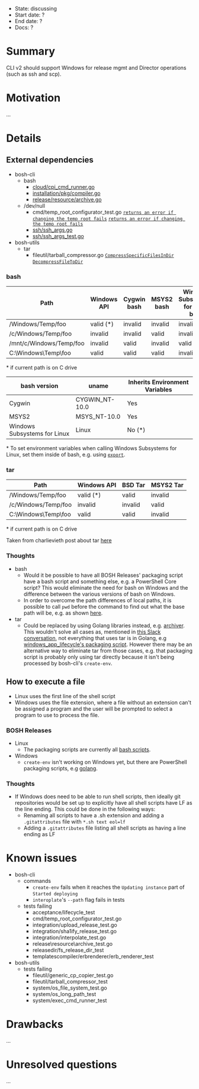 - State: discussing
- Start date: ?
- End date: ?
- Docs: ?

# Summary

CLI v2 should support Windows for release mgmt and Director operations (such as ssh and scp).

# Motivation

...

# Details

## External dependencies
- bosh-cli
  - bash
    - [cloud/cpi_cmd_runner.go](https://github.com/cloudfoundry/bosh-cli/blob/master/cloud/cpi_cmd_runner.go#L87)
    - [installation/pkg/compiler.go](https://github.com/cloudfoundry/bosh-cli/blob/master/installation/pkg/compiler.go#L95)
    - [release/resource/archive.go](https://github.com/cloudfoundry/bosh-cli/blob/master/release/resource/archive.go#L112)
  - /dev/null
    - cmd/temp_root_configurator_test.go [`returns an error if changing the temp root fails`](https://github.com/cloudfoundry/bosh-cli/blob/master/cmd/temp_root_configurator_test.go#L75) [`returns an error if changing the temp root fails`](https://github.com/cloudfoundry/bosh-cli/blob/master/cmd/temp_root_configurator_test.go#L94)
    - [ssh/ssh_args.go](https://github.com/cloudfoundry/bosh-cli/blob/master/ssh/ssh_args.go#L63)
    - [ssh/ssh_args_test.go](https://github.com/cloudfoundry/bosh-cli/blob/master/ssh/ssh_args_test.go)
- bosh-utils
  - tar
    - fileutil/tarball_compressor.go [`CompressSpecificFilesInDir`](https://github.com/cloudfoundry/bosh-utils/blob/master/fileutil/tarball_compressor.go#L40) [`DecompressFileToDir`](https://github.com/cloudfoundry/bosh-utils/blob/master/fileutil/tarball_compressor.go#L54)

### bash
Path | Windows API | Cygwin bash | MSYS2 bash | Windows Subsystems for Linux bash
-----|--------------|---------|--------|---------
/Windows/Temp/foo | valid (&ast;) | invalid | invalid | invalid
/c/Windows/Temp/foo | invalid | invalid | valid | invalid
/mnt/c/Windows/Temp/foo | invalid | valid | invalid | valid
C:\Windows\Temp\foo | valid | valid | valid | invalid

&ast; if current path is on C drive

bash version | uname | Inherits Environment Variables
-------------|-------|------------------------------
Cygwin | CYGWIN_NT-10.0 | Yes
MSYS2 | MSYS_NT-10.0 | Yes
Windows Subsystems for Linux | Linux | No (&ast;)

&ast; To set environment variables when calling Windows Subsystems for Linux, set them inside of bash, e.g. using [`export`](https://github.com/Fydon/bosh-cli/blob/feature/CompileOnWindows/installation/pkg/compiler.go#L106-L117).

### tar
Path | Windows API | BSD Tar | MSYS2 Tar
-----|--------------|---------|--------
/Windows/Temp/foo | valid (&ast;) | valid | invalid
/c/Windows/Temp/foo | invalid | invalid | valid
C:\Windows\Temp\foo | valid | valid | invalid

&ast; if current path is on C drive

Taken from charlievieth post about tar [here](https://github.com/cloudfoundry/bosh-utils/pull/11#issuecomment-280207185)

### Thoughts
- bash
  - Would it be possible to have all BOSH Releases' packaging script have a bash script and something else, e.g. a PowerShell Core script? This would eliminate the need for bash on Windows and the difference between the various versions of bash on Windows.
  - In order to overcome the path differences of local paths, it is possible to call `pwd` before the command to find out what the base path will be, e.g. as shown [here](https://github.com/cloudfoundry/bosh-cli/pull/322/files#diff-1dc86b4d50c5fba5d1433234d1a73c56R93).
- tar
  - Could be replaced by using Golang libraries instead, e.g. [archiver](https://github.com/cloudfoundry/archiver). This wouldn't solve all cases as, mentioned in [this Slack conversation](https://cloudfoundry.slack.com/archives/C02PW344Y/p1496928072290172), not everything that uses tar is in Golang, e.g [windows_app_lifecycle's packaging script](https://github.com/cloudfoundry/diego-release/blob/develop/packages/windows_app_lifecycle/packaging). However there may be an alternative way to eliminate tar from those cases, e.g. that packaging script is probably only using tar directly because it isn't being processed by bosh-cli's `create-env`.

## How to execute a file
- Linux uses the first line of the shell script
- Windows uses the file extension, where a file without an extension can't be assigned a program and the user will be prompted to select a program to use to process the file.
### BOSH Releases
- Linux
  - The packaging scripts are currently all [bash scripts](https://github.com/cloudfoundry/bosh-cli/blob/master/installation/pkg/compiler.go#L95).
- Windows
  - `create-env` isn't working on Windows yet, but there are PowerShell packaging scripts, e.g [golang](https://github.com/bosh-packages/golang-release/blob/master/packages/golang-1.8-windows/packaging).
### Thoughts
- If Windows does need to be able to run shell scripts, then ideally git repositories would be set up to explicitly have all shell scripts have LF as the line ending. This could be done in the following ways:
  - Renaming all scripts to have a .sh extension and adding a `.gitattributes` file with `*.sh text eol=lf`
  - Adding a `.gitattributes` file listing all shell scripts as having a line ending as LF

# Known issues
- bosh-cli
  - commands
    - `create-env` fails when it reaches the `Updating instance` part of `Started deploying`
    - `interoplate`'s `--path` flag fails in tests
  - tests failing
    - acceptance/lifecycle_test
    - cmd/temp_root_configurator_test.go
    - integration/upload_release_test.go
    - integration/sha1ify_release_test.go
    - integration/interpolate_test.go
    - release\resource\archive_test.go
    - releasedir/fs_release_dir_test
    - templatescompiler/erbrenderer/erb_renderer_test
- bosh-utils
  - tests failing
    - fileutil/generic_cp_copier_test.go
    - fileutil/tarball_compressor_test
    - system/os_file_system_test.go
    - system/os_long_path_test
    - system/exec_cmd_runner_test

# Drawbacks

...

# Unresolved questions

...
